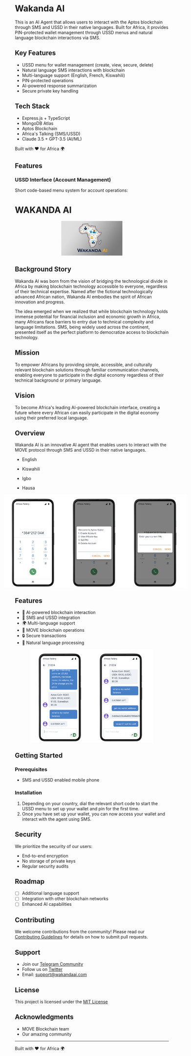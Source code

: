 # Wakanda AI

This is an AI Agent that allows users to interact with the Aptos blockchain through SMS and USSD in their native languages. Built for Africa, it provides PIN-protected wallet management through USSD menus and natural language blockchain interactions via SMS.

## Key Features

- USSD menu for wallet management (create, view, secure, delete)
- Natural language SMS interactions with blockchain
- Multi-language support (English, French, Kiswahili)
- PIN-protected operations
- AI-powered response summarization
- Secure private key handling

## Tech Stack

- Express.js + TypeScript
- MongoDB Atlas
- Aptos Blockchain
- Africa's Talking (SMS/USSD)
- Claude 3.5 + GPT-3.5 (AI/ML)

Built with ❤️ for Africa 🌍

## Features

### USSD Interface (Account Management)

Short code-based menu system for account operations:

# WAKANDA AI

<p align="center">
  <img src="./src//assets/logo.jpg" alt="Wakanda AI Logo" width="200"/>
</p>

## Background Story

Wakanda AI was born from the vision of bridging the technological divide in Africa by making blockchain technology accessible to everyone, regardless of their technical expertise. Named after the fictional technologically advanced African nation, Wakanda AI embodies the spirit of African innovation and progress.

The idea emerged when we realized that while blockchain technology holds immense potential for financial inclusion and economic growth in Africa, many Africans face barriers to entry due to technical complexity and language limitations. SMS, being widely used across the continent, presented itself as the perfect platform to democratize access to blockchain technology.

## Mission

To empower Africans by providing simple, accessible, and culturally relevant blockchain solutions through familiar communication channels, enabling everyone to participate in the digital economy regardless of their technical background or primary language.

## Vision

To become Africa's leading AI-powered blockchain interface, creating a future where every African can easily participate in the digital economy using their preferred local language.

## Overview

Wakanda AI is an innovative AI agent that enables users to interact with the MOVE protocol through SMS and USSD in their native languages.

- English
- Kiswahili
- Igbo
- Hausa

    <p align="center" style="display: flex; justify-content: center; align-items: center;">
    <img src="./src//assets/wak1.png" alt="Wakanda AI Logo" width="200"/>
    <img src="./src//assets/wak2.png" alt="Wakanda AI Logo" width="200"/>
    <img src="./src//assets/wak3.png" alt="Wakanda AI Logo" width="200"/>

</p>

## Features

- 🤖 AI-powered blockchain interaction
- 📱 SMS and USSD integration
- 🌍 Multi-language support
- 💼 MOVE blockchain operations
- 🔒 Secure transactions
- 💬 Natural language processing

 <p align="center" style="display: flex; justify-content: center; align-items: center;">
    <img src="./src//assets/wak4.png" alt="Wakanda AI Logo" width="200"/>
    <img src="./src//assets/wak5.png" alt="Wakanda AI Logo" width="200"/>
</p>

## Getting Started

### Prerequisites

- SMS and USSD enabled mobile phone

### Installation

1. Depending on your country, dial the relevant short code to start the USSD menu to set up your wallet and pin for the first time.
2. Once you have set up your wallet, you can now access your wallet and interact with the agent using SMS.

## Security

We prioritize the security of our users:

- End-to-end encryption
- No storage of private keys
- Regular security audits

## Roadmap

- [ ] Additional language support
- [ ] Integration with other blockchain networks
- [ ] Enhanced AI capabilities

## Contributing

We welcome contributions from the community! Please read our [Contributing Guidelines](CONTRIBUTING.md) for details on how to submit pull requests.

## Support

- Join our [Telegram Community](link)
- Follow us on [Twitter](link)
- Email: support@wakandaai.com

## License

This project is licensed under the [MIT License](LICENSE)

## Acknowledgments

- MOVE Blockchain team
- Our amazing community

---

Built with ❤️ for Africa 🌍
